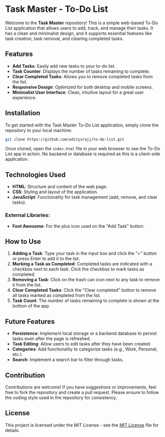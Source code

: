 # Task Master - To-Do List

Welcome to the **Task Master** repository! This is a simple web-based To-Do List application that allows users to add, track, and manage their tasks. It has a clean and minimalist design, and it supports essential features like task creation, task removal, and clearing completed tasks.

## Features

- **Add Tasks**: Easily add new tasks to your to-do list.
- **Task Counter**: Displays the number of tasks remaining to complete.
- **Clear Completed Tasks**: Allows you to remove completed tasks from the list.
- **Responsive Design**: Optimized for both desktop and mobile screens.
- **Minimalist User Interface**: Clean, intuitive layout for a great user experience.

## Installation

To get started with the Task Master To-Do List application, simply clone the repository to your local machine:

```bash
git clone https://github.com/adityxrajj/to-do-list.git
```
Once cloned, open the `index.html` file in your web browser to see the To-Do List app in action. No backend or database is required as this is a client-side application.

## Technologies Used
- **HTML**: Structure and content of the web page.
- **CSS**: Styling and layout of the application.
- **JavaScript**: Functionality for task management (add, remove, and clear tasks).

### External Libraries:
- **Font Awesome**: For the plus icon used on the "Add Task" button.

## How to Use
1. **Adding a Task**: Type your task in the input box and click the "+" button or press Enter to add it to the list.
2. **Marking a Task as Completed**: Completed tasks are indicated with a checkbox next to each task. Click the checkbox to mark tasks as completed.
3. **Removing a Task**: Click on the trash can icon next to any task to remove it from the list.
4. **Clear Completed Tasks**: Click the "Clear completed" button to remove all tasks marked as completed from the list.
5. **Task Count**: The number of tasks remaining to complete is shown at the bottom of the app.

## Future Features
- **Persistence**: Implement local storage or a backend database to persist tasks even after the page is refreshed.
- **Task Editing**: Allow users to edit tasks after they have been created.
- **Categories**: Add functionality to categorize tasks (e.g., Work, Personal, etc.).
- **Search**: Implement a search bar to filter through tasks.
  
## Contribution
Contributions are welcome! If you have suggestions or improvements, feel free to fork the repository and create a pull request. Please ensure to follow the coding style used in the repository for consistency.

## License
This project is licensed under the MIT License - see the [MIT License](LICENSE) file for details.
